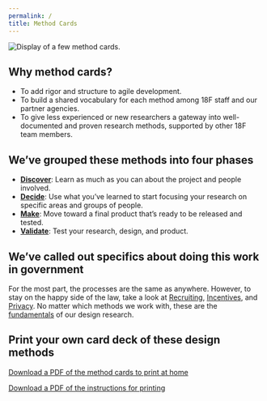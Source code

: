 ```yaml
---
permalink: /
title: Method Cards
---
```

<div class="img__full"><img src="{{site.baseurl}}/assets/img/18f-method-cards-intro.jpg" alt="Display of a few method cards."></div>

## Why method cards?

- To add rigor and structure to agile development.
- To build a shared vocabulary for each method among 18F staff and our partner agencies.
- To give less experienced or new researchers a gateway into well-documented and proven research methods, supported by other 18F team members.

## We’ve grouped these methods into four phases

- [**Discover**](./discover/): Learn as much as you can about the project and people involved.
- [**Decide**](./decide/): Use what you’ve learned to start focusing your research on specific areas and groups of people.
- [**Make**](./make/): Move toward a final product that’s ready to be released and tested.
- [**Validate**](./validate/): Test your research, design, and product.

## We’ve called out specifics about doing this work in government

For the most part, the processes are the same as anywhere. However, to stay on the happy side of the law, take a look at [Recruiting](./fundamentals/recruiting/), [Incentives](./fundamentals/incentives/), and [Privacy](./fundamentals/privacy/). No matter which methods we work with, these are the [fundamentals](./fundamentals/) of our design research.

## Print your own card deck of these design methods


<a href="{{ '/assets/downloads/18F-Method-Cards-Print-at-Home.pdf' | prepend: site.baseurl }}" onclick="ga('send', 'event', 'Downloads', 'Click download link on homepage','Print-at-home PDF method cards');">Download a PDF of the method cards to print at home</a>

<a href="{{ '/assets/downloads/18F-Method-Cards-Print-Instructions.pdf' | prepend: site.baseurl }}" onclick="ga('send', 'event', 'Downloads', 'Click download link on homepage','Print-at-home PDF instructions');">Download a PDF of the instructions for printing</a>

